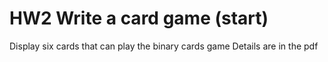 # HW2 Write a card game (start)

Display six cards that can play the binary cards game 
Details are in the pdf
